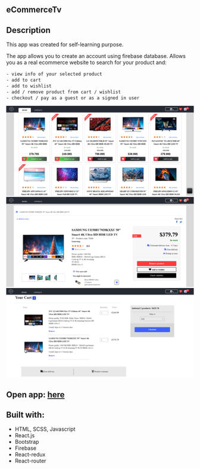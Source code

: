 ## eCommerceTv

## Description
This app was created for self-learning purpose.

The app allows you to create an account using firebase database. Allows you as a real ecommerce website to search for your product and:

	- view info of your selected product
	- add to cart
	- add to wishlist
	- add / remove product from cart / wishlist
	- checkout / pay as a guest or as a signed in user


![alt text](https://raw.githubusercontent.com/SIonut0122/ecommercetv/gh-pages/static/media/ecommtv1.png)
![alt text](https://raw.githubusercontent.com/SIonut0122/ecommercetv/gh-pages/static/media/ecommtv2.png)
![alt text](https://raw.githubusercontent.com/SIonut0122/ecommercetv/gh-pages/static/media/ecommtv3.png)

## Open app: [here](https://sionut0122.github.io/ecommercetv/)

## Built with:

- HTML, SCSS, Javascript
- React.js
- Bootstrap
- Firebase
- React-redux
- React-router

